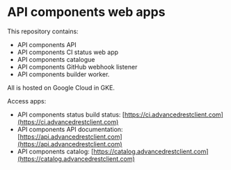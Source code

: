 # API components web apps

This repository contains:

-   API components API
-   API components CI status web app
-   API components catalogue
-   API components GitHub webhook listener
-   API components builder worker.

All is hosted on Google Cloud in GKE.

Access apps:

-   API components status build status: [https://ci.advancedrestclient.com](https://ci.advancedrestclient.com)
-   API components API documentation: [https://api.advancedrestclient.com](https://api.advancedrestclient.com)
-   API components catalog: [https://catalog.advancedrestclient.com](https://catalog.advancedrestclient.com)
